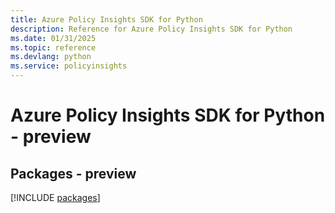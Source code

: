 ```yaml
---
title: Azure Policy Insights SDK for Python
description: Reference for Azure Policy Insights SDK for Python
ms.date: 01/31/2025
ms.topic: reference
ms.devlang: python
ms.service: policyinsights
---
```

# Azure Policy Insights SDK for Python - preview
## Packages - preview
[!INCLUDE [packages](policy-insights-index.md)]